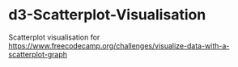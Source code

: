 # d3-Scatterplot-Visualisation
Scatterplot visualisation for https://www.freecodecamp.org/challenges/visualize-data-with-a-scatterplot-graph
